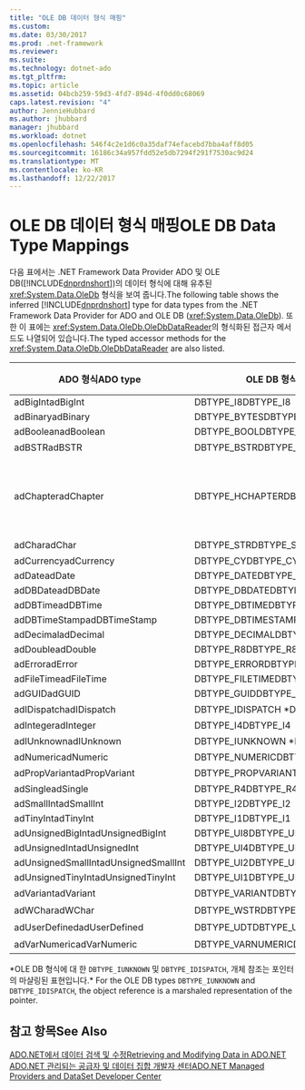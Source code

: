 ```yaml
---
title: "OLE DB 데이터 형식 매핑"
ms.custom: 
ms.date: 03/30/2017
ms.prod: .net-framework
ms.reviewer: 
ms.suite: 
ms.technology: dotnet-ado
ms.tgt_pltfrm: 
ms.topic: article
ms.assetid: 04bcb259-59d3-4fd7-894d-4f0dd0c68069
caps.latest.revision: "4"
author: JennieHubbard
ms.author: jhubbard
manager: jhubbard
ms.workload: dotnet
ms.openlocfilehash: 546f4c2e1d6c0a35daf74efacebd7bba4aff8d05
ms.sourcegitcommit: 16186c34a957fdd52e5db7294f291f7530ac9d24
ms.translationtype: MT
ms.contentlocale: ko-KR
ms.lasthandoff: 12/22/2017
---
```

# <a name="ole-db-data-type-mappings"></a><span data-ttu-id="a003c-102">OLE DB 데이터 형식 매핑</span><span class="sxs-lookup"><span data-stu-id="a003c-102">OLE DB Data Type Mappings</span></span>
<span data-ttu-id="a003c-103">다음 표에서는 .NET Framework Data Provider ADO 및 OLE DB([!INCLUDE[dnprdnshort](../../../../includes/dnprdnshort-md.md)])의 데이터 형식에 대해 유추된 <xref:System.Data.OleDb> 형식을 보여 줍니다.</span><span class="sxs-lookup"><span data-stu-id="a003c-103">The following table shows the inferred [!INCLUDE[dnprdnshort](../../../../includes/dnprdnshort-md.md)] type for data types from the .NET Framework Data Provider for ADO and OLE DB (<xref:System.Data.OleDb>).</span></span> <span data-ttu-id="a003c-104">또한 이 표에는 <xref:System.Data.OleDb.OleDbDataReader>의 형식화된 접근자 메서드도 나열되어 있습니다.</span><span class="sxs-lookup"><span data-stu-id="a003c-104">The typed accessor methods for the <xref:System.Data.OleDb.OleDbDataReader> are also listed.</span></span>  
  
|<span data-ttu-id="a003c-105">ADO 형식</span><span class="sxs-lookup"><span data-stu-id="a003c-105">ADO type</span></span>|<span data-ttu-id="a003c-106">OLE DB 형식</span><span class="sxs-lookup"><span data-stu-id="a003c-106">OLE DB type</span></span>|[!INCLUDE[dnprdnshort](../../../../includes/dnprdnshort-md.md)]<span data-ttu-id="a003c-107"> 형식</span><span class="sxs-lookup"><span data-stu-id="a003c-107"> type</span></span>|[!INCLUDE[dnprdnshort](../../../../includes/dnprdnshort-md.md)]<span data-ttu-id="a003c-108">의 형식화된 접근자</span><span class="sxs-lookup"><span data-stu-id="a003c-108"> typed accessor</span></span>|  
|--------------|-----------------|----------------------------------------------------------------------|--------------------------------------------------------------------------------|  
|<span data-ttu-id="a003c-109">adBigInt</span><span class="sxs-lookup"><span data-stu-id="a003c-109">adBigInt</span></span>|<span data-ttu-id="a003c-110">DBTYPE_I8</span><span class="sxs-lookup"><span data-stu-id="a003c-110">DBTYPE_I8</span></span>|<span data-ttu-id="a003c-111">Int64</span><span class="sxs-lookup"><span data-stu-id="a003c-111">Int64</span></span>|<span data-ttu-id="a003c-112">GetInt64()</span><span class="sxs-lookup"><span data-stu-id="a003c-112">GetInt64()</span></span>|  
|<span data-ttu-id="a003c-113">adBinary</span><span class="sxs-lookup"><span data-stu-id="a003c-113">adBinary</span></span>|<span data-ttu-id="a003c-114">DBTYPE_BYTES</span><span class="sxs-lookup"><span data-stu-id="a003c-114">DBTYPE_BYTES</span></span>|<span data-ttu-id="a003c-115">Byte[]</span><span class="sxs-lookup"><span data-stu-id="a003c-115">Byte[]</span></span>|<span data-ttu-id="a003c-116">GetBytes()</span><span class="sxs-lookup"><span data-stu-id="a003c-116">GetBytes()</span></span>|  
|<span data-ttu-id="a003c-117">adBoolean</span><span class="sxs-lookup"><span data-stu-id="a003c-117">adBoolean</span></span>|<span data-ttu-id="a003c-118">DBTYPE_BOOL</span><span class="sxs-lookup"><span data-stu-id="a003c-118">DBTYPE_BOOL</span></span>|<span data-ttu-id="a003c-119">Boolean</span><span class="sxs-lookup"><span data-stu-id="a003c-119">Boolean</span></span>|<span data-ttu-id="a003c-120">GetBoolean()</span><span class="sxs-lookup"><span data-stu-id="a003c-120">GetBoolean()</span></span>|  
|<span data-ttu-id="a003c-121">adBSTR</span><span class="sxs-lookup"><span data-stu-id="a003c-121">adBSTR</span></span>|<span data-ttu-id="a003c-122">DBTYPE_BSTR</span><span class="sxs-lookup"><span data-stu-id="a003c-122">DBTYPE_BSTR</span></span>|<span data-ttu-id="a003c-123">문자열</span><span class="sxs-lookup"><span data-stu-id="a003c-123">String</span></span>|<span data-ttu-id="a003c-124">GetString()</span><span class="sxs-lookup"><span data-stu-id="a003c-124">GetString()</span></span>|  
|<span data-ttu-id="a003c-125">adChapter</span><span class="sxs-lookup"><span data-stu-id="a003c-125">adChapter</span></span>|<span data-ttu-id="a003c-126">DBTYPE_HCHAPTER</span><span class="sxs-lookup"><span data-stu-id="a003c-126">DBTYPE_HCHAPTER</span></span>|<span data-ttu-id="a003c-127">`DataReader`를 통해 지원됩니다.</span><span class="sxs-lookup"><span data-stu-id="a003c-127">Supported through the `DataReader`.</span></span> <span data-ttu-id="a003c-128">참조 [DataReader를 사용 하 여 데이터를 검색](../../../../docs/framework/data/adonet/retrieving-data-using-a-datareader.md)합니다.</span><span class="sxs-lookup"><span data-stu-id="a003c-128">See [Retrieving Data Using a DataReader](../../../../docs/framework/data/adonet/retrieving-data-using-a-datareader.md).</span></span>|<span data-ttu-id="a003c-129">GetValue()</span><span class="sxs-lookup"><span data-stu-id="a003c-129">GetValue()</span></span>|  
|<span data-ttu-id="a003c-130">adChar</span><span class="sxs-lookup"><span data-stu-id="a003c-130">adChar</span></span>|<span data-ttu-id="a003c-131">DBTYPE_STR</span><span class="sxs-lookup"><span data-stu-id="a003c-131">DBTYPE_STR</span></span>|<span data-ttu-id="a003c-132">문자열</span><span class="sxs-lookup"><span data-stu-id="a003c-132">String</span></span>|<span data-ttu-id="a003c-133">GetString()</span><span class="sxs-lookup"><span data-stu-id="a003c-133">GetString()</span></span>|  
|<span data-ttu-id="a003c-134">adCurrency</span><span class="sxs-lookup"><span data-stu-id="a003c-134">adCurrency</span></span>|<span data-ttu-id="a003c-135">DBTYPE_CY</span><span class="sxs-lookup"><span data-stu-id="a003c-135">DBTYPE_CY</span></span>|<span data-ttu-id="a003c-136">Decimal</span><span class="sxs-lookup"><span data-stu-id="a003c-136">Decimal</span></span>|<span data-ttu-id="a003c-137">GetDecimal()</span><span class="sxs-lookup"><span data-stu-id="a003c-137">GetDecimal()</span></span>|  
|<span data-ttu-id="a003c-138">adDate</span><span class="sxs-lookup"><span data-stu-id="a003c-138">adDate</span></span>|<span data-ttu-id="a003c-139">DBTYPE_DATE</span><span class="sxs-lookup"><span data-stu-id="a003c-139">DBTYPE_DATE</span></span>|<span data-ttu-id="a003c-140">DateTime</span><span class="sxs-lookup"><span data-stu-id="a003c-140">DateTime</span></span>|<span data-ttu-id="a003c-141">GetDateTime()</span><span class="sxs-lookup"><span data-stu-id="a003c-141">GetDateTime()</span></span>|  
|<span data-ttu-id="a003c-142">adDBDate</span><span class="sxs-lookup"><span data-stu-id="a003c-142">adDBDate</span></span>|<span data-ttu-id="a003c-143">DBTYPE_DBDATE</span><span class="sxs-lookup"><span data-stu-id="a003c-143">DBTYPE_DBDATE</span></span>|<span data-ttu-id="a003c-144">DateTime</span><span class="sxs-lookup"><span data-stu-id="a003c-144">DateTime</span></span>|<span data-ttu-id="a003c-145">GetDateTime()</span><span class="sxs-lookup"><span data-stu-id="a003c-145">GetDateTime()</span></span>|  
|<span data-ttu-id="a003c-146">adDBTime</span><span class="sxs-lookup"><span data-stu-id="a003c-146">adDBTime</span></span>|<span data-ttu-id="a003c-147">DBTYPE_DBTIME</span><span class="sxs-lookup"><span data-stu-id="a003c-147">DBTYPE_DBTIME</span></span>|<span data-ttu-id="a003c-148">DateTime</span><span class="sxs-lookup"><span data-stu-id="a003c-148">DateTime</span></span>|<span data-ttu-id="a003c-149">GetDateTime()</span><span class="sxs-lookup"><span data-stu-id="a003c-149">GetDateTime()</span></span>|  
|<span data-ttu-id="a003c-150">adDBTimeStamp</span><span class="sxs-lookup"><span data-stu-id="a003c-150">adDBTimeStamp</span></span>|<span data-ttu-id="a003c-151">DBTYPE_DBTIMESTAMP</span><span class="sxs-lookup"><span data-stu-id="a003c-151">DBTYPE_DBTIMESTAMP</span></span>|<span data-ttu-id="a003c-152">DateTime</span><span class="sxs-lookup"><span data-stu-id="a003c-152">DateTime</span></span>|<span data-ttu-id="a003c-153">GetDateTime()</span><span class="sxs-lookup"><span data-stu-id="a003c-153">GetDateTime()</span></span>|  
|<span data-ttu-id="a003c-154">adDecimal</span><span class="sxs-lookup"><span data-stu-id="a003c-154">adDecimal</span></span>|<span data-ttu-id="a003c-155">DBTYPE_DECIMAL</span><span class="sxs-lookup"><span data-stu-id="a003c-155">DBTYPE_DECIMAL</span></span>|<span data-ttu-id="a003c-156">Decimal</span><span class="sxs-lookup"><span data-stu-id="a003c-156">Decimal</span></span>|<span data-ttu-id="a003c-157">GetDecimal()</span><span class="sxs-lookup"><span data-stu-id="a003c-157">GetDecimal()</span></span>|  
|<span data-ttu-id="a003c-158">adDouble</span><span class="sxs-lookup"><span data-stu-id="a003c-158">adDouble</span></span>|<span data-ttu-id="a003c-159">DBTYPE_R8</span><span class="sxs-lookup"><span data-stu-id="a003c-159">DBTYPE_R8</span></span>|<span data-ttu-id="a003c-160">Double</span><span class="sxs-lookup"><span data-stu-id="a003c-160">Double</span></span>|<span data-ttu-id="a003c-161">GetDouble()</span><span class="sxs-lookup"><span data-stu-id="a003c-161">GetDouble()</span></span>|  
|<span data-ttu-id="a003c-162">adError</span><span class="sxs-lookup"><span data-stu-id="a003c-162">adError</span></span>|<span data-ttu-id="a003c-163">DBTYPE_ERROR</span><span class="sxs-lookup"><span data-stu-id="a003c-163">DBTYPE_ERROR</span></span>|<span data-ttu-id="a003c-164">ExternalException</span><span class="sxs-lookup"><span data-stu-id="a003c-164">ExternalException</span></span>|<span data-ttu-id="a003c-165">GetValue()</span><span class="sxs-lookup"><span data-stu-id="a003c-165">GetValue()</span></span>|  
|<span data-ttu-id="a003c-166">adFileTime</span><span class="sxs-lookup"><span data-stu-id="a003c-166">adFileTime</span></span>|<span data-ttu-id="a003c-167">DBTYPE_FILETIME</span><span class="sxs-lookup"><span data-stu-id="a003c-167">DBTYPE_FILETIME</span></span>|<span data-ttu-id="a003c-168">DateTime</span><span class="sxs-lookup"><span data-stu-id="a003c-168">DateTime</span></span>|<span data-ttu-id="a003c-169">GetDateTime()</span><span class="sxs-lookup"><span data-stu-id="a003c-169">GetDateTime()</span></span>|  
|<span data-ttu-id="a003c-170">adGUID</span><span class="sxs-lookup"><span data-stu-id="a003c-170">adGUID</span></span>|<span data-ttu-id="a003c-171">DBTYPE_GUID</span><span class="sxs-lookup"><span data-stu-id="a003c-171">DBTYPE_GUID</span></span>|<span data-ttu-id="a003c-172">Guid</span><span class="sxs-lookup"><span data-stu-id="a003c-172">Guid</span></span>|<span data-ttu-id="a003c-173">GetGuid()</span><span class="sxs-lookup"><span data-stu-id="a003c-173">GetGuid()</span></span>|  
|<span data-ttu-id="a003c-174">adIDispatch</span><span class="sxs-lookup"><span data-stu-id="a003c-174">adIDispatch</span></span>|<span data-ttu-id="a003c-175">DBTYPE_IDISPATCH *</span><span class="sxs-lookup"><span data-stu-id="a003c-175">DBTYPE_IDISPATCH *</span></span>|<span data-ttu-id="a003c-176">개체</span><span class="sxs-lookup"><span data-stu-id="a003c-176">Object</span></span>|<span data-ttu-id="a003c-177">GetValue()</span><span class="sxs-lookup"><span data-stu-id="a003c-177">GetValue()</span></span>|  
|<span data-ttu-id="a003c-178">adInteger</span><span class="sxs-lookup"><span data-stu-id="a003c-178">adInteger</span></span>|<span data-ttu-id="a003c-179">DBTYPE_I4</span><span class="sxs-lookup"><span data-stu-id="a003c-179">DBTYPE_I4</span></span>|<span data-ttu-id="a003c-180">Int32</span><span class="sxs-lookup"><span data-stu-id="a003c-180">Int32</span></span>|<span data-ttu-id="a003c-181">GetInt32()</span><span class="sxs-lookup"><span data-stu-id="a003c-181">GetInt32()</span></span>|  
|<span data-ttu-id="a003c-182">adIUnknown</span><span class="sxs-lookup"><span data-stu-id="a003c-182">adIUnknown</span></span>|<span data-ttu-id="a003c-183">DBTYPE_IUNKNOWN *</span><span class="sxs-lookup"><span data-stu-id="a003c-183">DBTYPE_IUNKNOWN *</span></span>|<span data-ttu-id="a003c-184">개체</span><span class="sxs-lookup"><span data-stu-id="a003c-184">Object</span></span>|<span data-ttu-id="a003c-185">GetValue()</span><span class="sxs-lookup"><span data-stu-id="a003c-185">GetValue()</span></span>|  
|<span data-ttu-id="a003c-186">adNumeric</span><span class="sxs-lookup"><span data-stu-id="a003c-186">adNumeric</span></span>|<span data-ttu-id="a003c-187">DBTYPE_NUMERIC</span><span class="sxs-lookup"><span data-stu-id="a003c-187">DBTYPE_NUMERIC</span></span>|<span data-ttu-id="a003c-188">Decimal</span><span class="sxs-lookup"><span data-stu-id="a003c-188">Decimal</span></span>|<span data-ttu-id="a003c-189">GetDecimal()</span><span class="sxs-lookup"><span data-stu-id="a003c-189">GetDecimal()</span></span>|  
|<span data-ttu-id="a003c-190">adPropVariant</span><span class="sxs-lookup"><span data-stu-id="a003c-190">adPropVariant</span></span>|<span data-ttu-id="a003c-191">DBTYPE_PROPVARIANT</span><span class="sxs-lookup"><span data-stu-id="a003c-191">DBTYPE_PROPVARIANT</span></span>|<span data-ttu-id="a003c-192">개체</span><span class="sxs-lookup"><span data-stu-id="a003c-192">Object</span></span>|<span data-ttu-id="a003c-193">GetValue()</span><span class="sxs-lookup"><span data-stu-id="a003c-193">GetValue()</span></span>|  
|<span data-ttu-id="a003c-194">adSingle</span><span class="sxs-lookup"><span data-stu-id="a003c-194">adSingle</span></span>|<span data-ttu-id="a003c-195">DBTYPE_R4</span><span class="sxs-lookup"><span data-stu-id="a003c-195">DBTYPE_R4</span></span>|<span data-ttu-id="a003c-196">Single</span><span class="sxs-lookup"><span data-stu-id="a003c-196">Single</span></span>|<span data-ttu-id="a003c-197">GetFloat()</span><span class="sxs-lookup"><span data-stu-id="a003c-197">GetFloat()</span></span>|  
|<span data-ttu-id="a003c-198">adSmallInt</span><span class="sxs-lookup"><span data-stu-id="a003c-198">adSmallInt</span></span>|<span data-ttu-id="a003c-199">DBTYPE_I2</span><span class="sxs-lookup"><span data-stu-id="a003c-199">DBTYPE_I2</span></span>|<span data-ttu-id="a003c-200">Int16</span><span class="sxs-lookup"><span data-stu-id="a003c-200">Int16</span></span>|<span data-ttu-id="a003c-201">GetInt16()</span><span class="sxs-lookup"><span data-stu-id="a003c-201">GetInt16()</span></span>|  
|<span data-ttu-id="a003c-202">adTinyInt</span><span class="sxs-lookup"><span data-stu-id="a003c-202">adTinyInt</span></span>|<span data-ttu-id="a003c-203">DBTYPE_I1</span><span class="sxs-lookup"><span data-stu-id="a003c-203">DBTYPE_I1</span></span>|<span data-ttu-id="a003c-204">Byte</span><span class="sxs-lookup"><span data-stu-id="a003c-204">Byte</span></span>|<span data-ttu-id="a003c-205">GetByte()</span><span class="sxs-lookup"><span data-stu-id="a003c-205">GetByte()</span></span>|  
|<span data-ttu-id="a003c-206">adUnsignedBigInt</span><span class="sxs-lookup"><span data-stu-id="a003c-206">adUnsignedBigInt</span></span>|<span data-ttu-id="a003c-207">DBTYPE_UI8</span><span class="sxs-lookup"><span data-stu-id="a003c-207">DBTYPE_UI8</span></span>|<span data-ttu-id="a003c-208">UInt64</span><span class="sxs-lookup"><span data-stu-id="a003c-208">UInt64</span></span>|<span data-ttu-id="a003c-209">GetValue()</span><span class="sxs-lookup"><span data-stu-id="a003c-209">GetValue()</span></span>|  
|<span data-ttu-id="a003c-210">adUnsignedInt</span><span class="sxs-lookup"><span data-stu-id="a003c-210">adUnsignedInt</span></span>|<span data-ttu-id="a003c-211">DBTYPE_UI4</span><span class="sxs-lookup"><span data-stu-id="a003c-211">DBTYPE_UI4</span></span>|<span data-ttu-id="a003c-212">UInt32</span><span class="sxs-lookup"><span data-stu-id="a003c-212">UInt32</span></span>|<span data-ttu-id="a003c-213">GetValue()</span><span class="sxs-lookup"><span data-stu-id="a003c-213">GetValue()</span></span>|  
|<span data-ttu-id="a003c-214">adUnsignedSmallInt</span><span class="sxs-lookup"><span data-stu-id="a003c-214">adUnsignedSmallInt</span></span>|<span data-ttu-id="a003c-215">DBTYPE_UI2</span><span class="sxs-lookup"><span data-stu-id="a003c-215">DBTYPE_UI2</span></span>|<span data-ttu-id="a003c-216">UInt16</span><span class="sxs-lookup"><span data-stu-id="a003c-216">UInt16</span></span>|<span data-ttu-id="a003c-217">GetValue()</span><span class="sxs-lookup"><span data-stu-id="a003c-217">GetValue()</span></span>|  
|<span data-ttu-id="a003c-218">adUnsignedTinyInt</span><span class="sxs-lookup"><span data-stu-id="a003c-218">adUnsignedTinyInt</span></span>|<span data-ttu-id="a003c-219">DBTYPE_UI1</span><span class="sxs-lookup"><span data-stu-id="a003c-219">DBTYPE_UI1</span></span>|<span data-ttu-id="a003c-220">Byte</span><span class="sxs-lookup"><span data-stu-id="a003c-220">Byte</span></span>|<span data-ttu-id="a003c-221">GetByte()</span><span class="sxs-lookup"><span data-stu-id="a003c-221">GetByte()</span></span>|  
|<span data-ttu-id="a003c-222">adVariant</span><span class="sxs-lookup"><span data-stu-id="a003c-222">adVariant</span></span>|<span data-ttu-id="a003c-223">DBTYPE_VARIANT</span><span class="sxs-lookup"><span data-stu-id="a003c-223">DBTYPE_VARIANT</span></span>|<span data-ttu-id="a003c-224">개체</span><span class="sxs-lookup"><span data-stu-id="a003c-224">Object</span></span>|<span data-ttu-id="a003c-225">GetValue()</span><span class="sxs-lookup"><span data-stu-id="a003c-225">GetValue()</span></span>|  
|<span data-ttu-id="a003c-226">adWChar</span><span class="sxs-lookup"><span data-stu-id="a003c-226">adWChar</span></span>|<span data-ttu-id="a003c-227">DBTYPE_WSTR</span><span class="sxs-lookup"><span data-stu-id="a003c-227">DBTYPE_WSTR</span></span>|<span data-ttu-id="a003c-228">문자열</span><span class="sxs-lookup"><span data-stu-id="a003c-228">String</span></span>|<span data-ttu-id="a003c-229">GetString()</span><span class="sxs-lookup"><span data-stu-id="a003c-229">GetString()</span></span>|  
|<span data-ttu-id="a003c-230">adUserDefined</span><span class="sxs-lookup"><span data-stu-id="a003c-230">adUserDefined</span></span>|<span data-ttu-id="a003c-231">DBTYPE_UDT</span><span class="sxs-lookup"><span data-stu-id="a003c-231">DBTYPE_UDT</span></span>|<span data-ttu-id="a003c-232">지원되지 않음</span><span class="sxs-lookup"><span data-stu-id="a003c-232">not supported</span></span>||  
|<span data-ttu-id="a003c-233">adVarNumeric</span><span class="sxs-lookup"><span data-stu-id="a003c-233">adVarNumeric</span></span>|<span data-ttu-id="a003c-234">DBTYPE_VARNUMERIC</span><span class="sxs-lookup"><span data-stu-id="a003c-234">DBTYPE_VARNUMERIC</span></span>|<span data-ttu-id="a003c-235">지원되지 않음</span><span class="sxs-lookup"><span data-stu-id="a003c-235">not supported</span></span>||  
  
 <span data-ttu-id="a003c-236">\*OLE DB 형식에 대 한 `DBTYPE_IUNKNOWN` 및 `DBTYPE_IDISPATCH`, 개체 참조는 포인터의 마샬링된 표현입니다.</span><span class="sxs-lookup"><span data-stu-id="a003c-236">\* For the OLE DB types `DBTYPE_IUNKNOWN` and `DBTYPE_IDISPATCH`, the object reference is a marshaled representation of the pointer.</span></span>  
  
## <a name="see-also"></a><span data-ttu-id="a003c-237">참고 항목</span><span class="sxs-lookup"><span data-stu-id="a003c-237">See Also</span></span>  
 [<span data-ttu-id="a003c-238">ADO.NET에서 데이터 검색 및 수정</span><span class="sxs-lookup"><span data-stu-id="a003c-238">Retrieving and Modifying Data in ADO.NET</span></span>](../../../../docs/framework/data/adonet/retrieving-and-modifying-data.md)  
 [<span data-ttu-id="a003c-239">ADO.NET 관리되는 공급자 및 데이터 집합 개발자 센터</span><span class="sxs-lookup"><span data-stu-id="a003c-239">ADO.NET Managed Providers and DataSet Developer Center</span></span>](http://go.microsoft.com/fwlink/?LinkId=217917)
